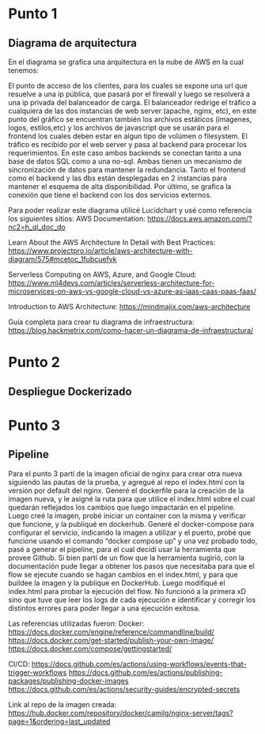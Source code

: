 Punto 1
===

Diagrama de arquitectura
---

En el diagrama se grafica una arquitectura en la nube de AWS en la cual tenemos:

El punto de acceso de los clientes, para los cuales se expone una url que resuelve a una ip pública, que pasará por el firewall y luego se resolverá a una ip privada del balanceador de carga. 
El balanceador redirige el tráfico a cualquiera de las dos instancias de web server (apache, nginx, etc), en este punto del gráfico se encuentran también los archivos estáticos (imagenes, logos, estilos,etc) y los archivos de javascript que se usarán para el frontend los cuales deben estar en algun tipo de volúmen o filesystem.
El tráfico es recibido por el web server y pasa al backend para procesar los requerimientos. En este caso ambos backends se conectan tanto a una base de datos SQL como a una no-sql. Ambas tienen un mecanismo de sincronización de datos para mantener la redundancia.
Tanto el frontend como el backend y las dbs están desplegadas en 2 instancias para mantener el esquema de alta disponibilidad. 
Por último, se grafica la conexión que tiene el backend con los dos servicios externos.

Para poder realizar este diagrama utilicé Lucidchart y usé como referencia los siguientes sitios: 
AWS Documentation:
https://docs.aws.amazon.com/?nc2=h_ql_doc_do

Learn About the AWS Architecture In Detail with Best Practices: https://www.projectpro.io/article/aws-architecture-with-diagram/575#mcetoc_1fubcuefvk 

Serverless Computing on AWS, Azure, and Google Cloud:
https://www.ml4devs.com/articles/serverless-architecture-for-microservices-on-aws-vs-google-cloud-vs-azure-as-iaas-caas-paas-faas/

Introduction to AWS Architecture:
https://mindmajix.com/aws-architecture

Guía completa para crear tu diagrama de infraestructura:
https://blog.hackmetrix.com/como-hacer-un-diagrama-de-infraestructura/


Punto 2
===

Despliegue Dockerizado
---






Punto 3
===

Pipeline
---

Para el punto 3 partí de la imagen oficial de nginx para crear otra nueva siguiendo las pautas de la prueba, y agregué al repo el index.html con la versión por default del nginx. 
Generé el dockerfile para la creación de la imagen nueva, y le asigné la ruta para que utilice el index.html sobre el cual quedarán reflejados los cambios que luego impactarán en el pipeline. Luego creé la imagen, probé iniciar un container con la misma y verificar que funcione, y la publiqué en dockerhub.
Generé el docker-compose para configurar el servicio, indicando la imagen a utilizar y el puerto, probé que funcione usando el comando “docker compose up” y una vez probado todo, pasé a generar el pipeline, para el cual decidí usar la herramienta que provee Github. 
Si bien partí de un flow que la herramienta sugirió, con la documentación pude llegar a obtener los pasos que necesitaba para que el flow se ejecute cuando se hagan cambios en el index.html, y para que buildee la imagen y la publique en DockerHub. 
Luego modifiqué el index.html para probar la ejecución del flow. No funcionó a la primera xD sino que tuve que leer los logs de cada ejecución e identificar y corregir los distintos errores para poder llegar a una ejecución exitosa. 

Las referencias utilizadas fueron: 
Docker:
https://docs.docker.com/engine/reference/commandline/build/
https://docs.docker.com/get-started/publish-your-own-image/
https://docs.docker.com/compose/gettingstarted/

CI/CD:
https://docs.github.com/es/actions/using-workflows/events-that-trigger-workflows
https://docs.github.com/es/actions/publishing-packages/publishing-docker-images
https://docs.github.com/es/actions/security-guides/encrypted-secrets

Link al repo de la imagen creada:
https://hub.docker.com/repository/docker/camilg/nginx-server/tags?page=1&ordering=last_updated

